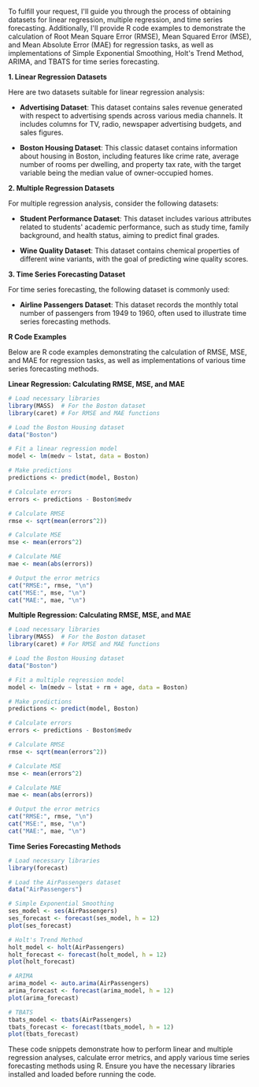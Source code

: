 To fulfill your request, I'll guide you through the process of obtaining datasets for linear regression, multiple regression, and time series forecasting. Additionally, I'll provide R code examples to demonstrate the calculation of Root Mean Square Error (RMSE), Mean Squared Error (MSE), and Mean Absolute Error (MAE) for regression tasks, as well as implementations of Simple Exponential Smoothing, Holt's Trend Method, ARIMA, and TBATS for time series forecasting.

**1. Linear Regression Datasets**

Here are two datasets suitable for linear regression analysis:

- **Advertising Dataset**: This dataset contains sales revenue generated with respect to advertising spends across various media channels. It includes columns for TV, radio, newspaper advertising budgets, and sales figures.

- **Boston Housing Dataset**: This classic dataset contains information about housing in Boston, including features like crime rate, average number of rooms per dwelling, and property tax rate, with the target variable being the median value of owner-occupied homes.

**2. Multiple Regression Datasets**

For multiple regression analysis, consider the following datasets:

- **Student Performance Dataset**: This dataset includes various attributes related to students' academic performance, such as study time, family background, and health status, aiming to predict final grades.

- **Wine Quality Dataset**: This dataset contains chemical properties of different wine variants, with the goal of predicting wine quality scores.

**3. Time Series Forecasting Dataset**

For time series forecasting, the following dataset is commonly used:

- **Airline Passengers Dataset**: This dataset records the monthly total number of passengers from 1949 to 1960, often used to illustrate time series forecasting methods.

**R Code Examples**

Below are R code examples demonstrating the calculation of RMSE, MSE, and MAE for regression tasks, as well as implementations of various time series forecasting methods.

**Linear Regression: Calculating RMSE, MSE, and MAE**

```r
# Load necessary libraries
library(MASS)  # For the Boston dataset
library(caret) # For RMSE and MAE functions

# Load the Boston Housing dataset
data("Boston")

# Fit a linear regression model
model <- lm(medv ~ lstat, data = Boston)

# Make predictions
predictions <- predict(model, Boston)

# Calculate errors
errors <- predictions - Boston$medv

# Calculate RMSE
rmse <- sqrt(mean(errors^2))

# Calculate MSE
mse <- mean(errors^2)

# Calculate MAE
mae <- mean(abs(errors))

# Output the error metrics
cat("RMSE:", rmse, "\n")
cat("MSE:", mse, "\n")
cat("MAE:", mae, "\n")
```

**Multiple Regression: Calculating RMSE, MSE, and MAE**

```r
# Load necessary libraries
library(MASS)  # For the Boston dataset
library(caret) # For RMSE and MAE functions

# Load the Boston Housing dataset
data("Boston")

# Fit a multiple regression model
model <- lm(medv ~ lstat + rm + age, data = Boston)

# Make predictions
predictions <- predict(model, Boston)

# Calculate errors
errors <- predictions - Boston$medv

# Calculate RMSE
rmse <- sqrt(mean(errors^2))

# Calculate MSE
mse <- mean(errors^2)

# Calculate MAE
mae <- mean(abs(errors))

# Output the error metrics
cat("RMSE:", rmse, "\n")
cat("MSE:", mse, "\n")
cat("MAE:", mae, "\n")
```

**Time Series Forecasting Methods**

```r
# Load necessary libraries
library(forecast)

# Load the AirPassengers dataset
data("AirPassengers")

# Simple Exponential Smoothing
ses_model <- ses(AirPassengers)
ses_forecast <- forecast(ses_model, h = 12)
plot(ses_forecast)

# Holt's Trend Method
holt_model <- holt(AirPassengers)
holt_forecast <- forecast(holt_model, h = 12)
plot(holt_forecast)

# ARIMA
arima_model <- auto.arima(AirPassengers)
arima_forecast <- forecast(arima_model, h = 12)
plot(arima_forecast)

# TBATS
tbats_model <- tbats(AirPassengers)
tbats_forecast <- forecast(tbats_model, h = 12)
plot(tbats_forecast)
```

These code snippets demonstrate how to perform linear and multiple regression analyses, calculate error metrics, and apply various time series forecasting methods using R. Ensure you have the necessary libraries installed and loaded before running the code. 
